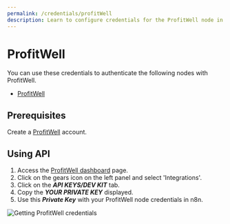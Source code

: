 ```yaml
---
permalink: /credentials/profitWell
description: Learn to configure credentials for the ProfitWell node in n8n
---
```


# ProfitWell

You can use these credentials to authenticate the following nodes with ProfitWell.
- [ProfitWell](../../nodes-library/nodes/ProfitWell/README.md)

## Prerequisites

Create a [ProfitWell](https://www.profitwell.com/) account.

## Using API

1. Access the [ProfitWell dashboard](https://www2.profitwell.com/app/dashboard) page.
2. Click on the gears icon on the left panel and select 'Integrations'.
3. Click on the ***API KEYS/DEV KIT*** tab.
4. Copy the ***YOUR PRIVATE KEY*** displayed.
5. Use this ***Private Key*** with your ProfitWell node credentials in n8n.

![Getting ProfitWell credentials](REDACTED)
